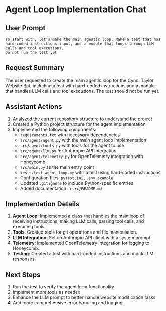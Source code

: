 # Agent Loop Implementation Chat

## User Prompt
```
To start with, let's make the main agentic loop. Make a test that has hard-coded instructions input, and a module that loops through LLM calls and tool executions. 
Do not run the test yet
```

## Request Summary
The user requested to create the main agentic loop for the Cyndi Taylor Website Bot, including a test with hard-coded instructions and a module that handles LLM calls and tool executions. The test should not be run yet.

## Assistant Actions
1. Analyzed the current repository structure to understand the project
2. Created a Python project structure for the agent implementation
3. Implemented the following components:
   - `requirements.txt` with necessary dependencies
   - `src/agent/agent.py` with the main agent loop implementation
   - `src/agent/tools.py` with tools for the agent to use
   - `src/agent/llm.py` for Anthropic API integration
   - `src/agent/telemetry.py` for OpenTelemetry integration with Honeycomb
   - `src/main.py` as the main entry point
   - `tests/test_agent_loop.py` with a test using hard-coded instructions
   - Configuration files: `pytest.ini`, `.env.example`
   - Updated `.gitignore` to include Python-specific entries
   - Added documentation in `src/README.md`

## Implementation Details
1. **Agent Loop**: Implemented a class that handles the main loop of receiving instructions, making LLM calls, parsing tool calls, and executing tools.
2. **Tools**: Created tools for git operations and file manipulation.
3. **LLM Integration**: Set up Anthropic API client with a system prompt.
4. **Telemetry**: Implemented OpenTelemetry integration for logging to Honeycomb.
5. **Testing**: Created a test with hard-coded instructions and mock LLM responses.

## Next Steps
1. Run the test to verify the agent loop functionality
2. Implement more tools as needed
3. Enhance the LLM prompt to better handle website modification tasks
4. Add more comprehensive error handling and logging
